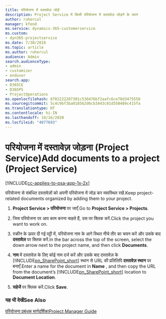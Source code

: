 ```yaml
---
title: परियोजना में दस्तावेज़ जोड़ें
description: Project Service में किसी परियोजना में दस्तावेज़ जोड़ने के चरण
author: ruhercul
manager: kfend
ms.service: dynamics-365-customerservice
ms.custom:
- dyn365-projectservice
ms.date: 7/30/2018
ms.topic: article
ms.author: ruhercul
audience: Admin
search.audienceType:
- admin
- customizer
- enduser
search.app:
- D365CE
- D365PS
- ProjectOperations
ms.openlocfilehash: 8702222207301c530476bf2aafc6ce78d3475550
ms.sourcegitcommit: 5c4c9bf3ba018562d6cb3443c01d550489c415fa
ms.translationtype: HT
ms.contentlocale: hi-IN
ms.lasthandoff: 10/16/2020
ms.locfileid: "4077693"
---
```

# <a name="add-documents-to-a-project-project-service"></a><span data-ttu-id="f959e-103">परियोजना में दस्तावेज़ जोड़ना (Project Service)</span><span class="sxs-lookup"><span data-stu-id="f959e-103">Add documents to a project (Project Service)</span></span>

[!INCLUDE[cc-applies-to-psa-app-1x-2x](../includes/cc-applies-to-psa-app-1x-2x.md)]

<span data-ttu-id="f959e-104">परियोजना से संबंधित दस्तावेज़ों को अपनी परियोजना में जोड़ कर व्यवस्थित रखें.</span><span class="sxs-lookup"><span data-stu-id="f959e-104">Keep project-related documents organized by adding them to your project.</span></span>  
  
1. <span data-ttu-id="f959e-105">**Project Service > परियोजना** पर जाएँ.</span><span class="sxs-lookup"><span data-stu-id="f959e-105">Go to **Project Service > Projects**.</span></span>  
  
2. <span data-ttu-id="f959e-106">जिस परियोजना पर आप काम करना चाहते हैं, उस पर क्लिक करें.</span><span class="sxs-lookup"><span data-stu-id="f959e-106">Click the project you want to work on.</span></span>  
  
3. <span data-ttu-id="f959e-107">स्क्रीन के ऊपर दी गई पट्टी में, परियोजना नाम के आगे स्थित नीचे तीर का चयन करें और उसके बाद **दस्तावेज़** पर क्लिक करें.</span><span class="sxs-lookup"><span data-stu-id="f959e-107">In the bar across the top of the screen, select the down arrow next to the project name, and then click **Documents**.</span></span>  
  
4. <span data-ttu-id="f959e-108">**नाम** में दस्तावेज़ के लिए कोई नाम दर्ज करें और उसके बाद दस्तावेज़ के [!INCLUDE[pn_SharePoint_short](../includes/pn-sharepoint-short.md)] स्थान से URL की प्रतिलिपि **दस्तावेज़ स्थान** पर बनाएँ.</span><span class="sxs-lookup"><span data-stu-id="f959e-108">Enter a name for the document in **Name** ,  and then copy the URL from the document’s [!INCLUDE[pn_SharePoint_short](../includes/pn-sharepoint-short.md)] location to **Document Location**.</span></span>  
  
5. <span data-ttu-id="f959e-109">**सहेजें** पर क्लिक करें.</span><span class="sxs-lookup"><span data-stu-id="f959e-109">Click **Save**.</span></span>  
  
### <a name="see-also"></a><span data-ttu-id="f959e-110">यह भी देखें</span><span class="sxs-lookup"><span data-stu-id="f959e-110">See Also</span></span>  
 [<span data-ttu-id="f959e-111">परियोजना प्रबंधक मार्गदर्शिका</span><span class="sxs-lookup"><span data-stu-id="f959e-111">Project Manager Guide</span></span>](../psa/project-manager-guide.md)
